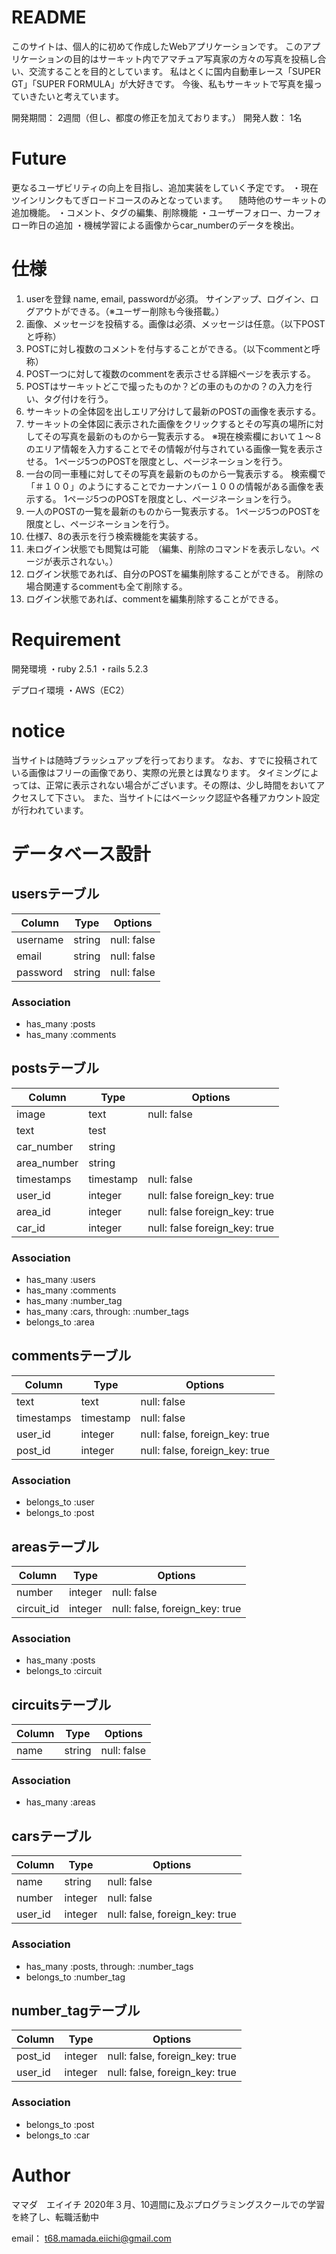 # README
このサイトは、個人的に初めて作成したWebアプリケーションです。
このアプリケーションの目的はサーキット内でアマチュア写真家の方々の写真を投稿し合い、交流することを目的としています。
私はとくに国内自動車レース「SUPER GT」「SUPER FORMULA」が大好きです。
今後、私もサーキットで写真を撮っていきたいと考えています。

開発期間： 2週間（但し、都度の修正を加えております。）
開発人数： 1名

# Future
更なるユーザビリティの向上を目指し、追加実装をしていく予定です。
・現在ツインリンクもてぎロードコースのみとなっています。
　随時他のサーキットの追加機能。
・コメント、タグの編集、削除機能
・ユーザーフォロー、カーフォロー昨日の追加
・機械学習による画像からcar_numberのデータを検出。

# 仕様  
1. userを登録 name, email, passwordが必須。  サインアップ、ログイン、ログアウトができる。（※ユーザー削除も今後搭載。）
1. 画像、メッセージを投稿する。画像は必須、メッセージは任意。（以下POSTと呼称）
1. POSTに対し複数のコメントを付与することができる。（以下commentと呼称）
1. POST一つに対して複数のcommentを表示させる詳細ページを表示する。
1. POSTはサーキットどこで撮ったものか？どの車のものかの？の入力を行い、タグ付けを行う。
1. サーキットの全体図を出しエリア分けして最新のPOSTの画像を表示する。
1. サーキットの全体図に表示された画像をクリックするとその写真の場所に対してその写真を最新のものから一覧表示する。
   ※現在検索欄において１〜８のエリア情報を入力することでその情報が付与されている画像一覧を表示させる。
   1ページ5つのPOSTを限度とし、ページネーションを行う。
1. 一台の同一車種に対してその写真を最新のものから一覧表示する。
   検索欄で「＃１００」のようにすることでカーナンバー１００の情報がある画像を表示する。
   1ページ5つのPOSTを限度とし、ページネーションを行う。
1. 一人のPOSTの一覧を最新のものから一覧表示する。
   1ページ5つのPOSTを限度とし、ページネーションを行う。
1. 仕様7、8の表示を行う検索機能を実装する。
1. 未ログイン状態でも閲覧は可能　（編集、削除のコマンドを表示しない。ページが表示されない。）
1. ログイン状態であれば、自分のPOSTを編集削除することができる。
   削除の場合関連するcommentも全て削除する。
1. ログイン状態であれば、commentを編集削除することができる。

# Requirement
開発環境
・ruby 2.5.1
・rails 5.2.3

デプロイ環境
・AWS（EC2）

# notice
当サイトは随時ブラッシュアップを行っております。
なお、すでに投稿されている画像はフリーの画像であり、実際の光景とは異なります。
タイミングによっては、正常に表示されない場合がございます。その際は、少し時間をおいてアクセスして下さい。
また、当サイトにはベーシック認証や各種アカウント設定が行われています。


# データベース設計
## usersテーブル
|Column|Type|Options|
|------|----|-------|
|username|string|null: false|
|email|string|null: false|
|password|string|null: false|
### Association
- has_many :posts
- has_many :comments

## postsテーブル
|Column|Type|Options|
|------|----|-------|
|image|text|null: false|
|text|test||
|car_number|string||
|area_number|string||
|timestamps|timestamp|null: false|
|user_id|integer|null: false foreign_key: true|
|area_id|integer|null: false foreign_key: true|
|car_id|integer|null: false foreign_key: true|
### Association
- has_many :users
- has_many :comments
- has_many :number_tag
- has_many :cars, through: :number_tags
- belongs_to :area

## commentsテーブル
|Column|Type|Options|
|------|----|-------|
|text|text|null: false|
|timestamps|timestamp|null: false|
|user_id|integer|null: false, foreign_key: true|
|post_id|integer|null: false, foreign_key: true|

### Association
- belongs_to :user
- belongs_to :post

## areasテーブル
|Column|Type|Options|
|------|----|-------|
|number|integer|null: false|
|circuit_id|integer|null: false, foreign_key: true|
### Association
- has_many :posts
- belongs_to :circuit

## circuitsテーブル
|Column|Type|Options|
|------|----|-------|
|name|string|null: false|
### Association
- has_many :areas

## carsテーブル
|Column|Type|Options|
|------|----|-------|
|name|string|null: false|
|number|integer|null: false|
|user_id|integer|null: false, foreign_key: true|
### Association
- has_many :posts, through: :number_tags
- belongs_to :number_tag

## number_tagテーブル
|Column|Type|Options|
|------|----|-------|
|post_id|integer|null: false, foreign_key: true|
|user_id|integer|null: false, foreign_key: true|
### Association
- belongs_to :post
- belongs_to :car





# Author
ママダ　エイイチ
2020年３月、10週間に及ぶプログラミングスクールでの学習を終了し、転職活動中

email： t68.mamada.eiichi@gmail.com